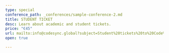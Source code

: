 ```yaml
---
type: special
conference_path: _conferences/sample-conference-2.md
title: STUDENT TICKET
desc: Learn about academic and student tickets.
price: "€45"
url: mailto:info@codesync.global?subject=Student%20tickets%20to%20Code%20BEAM%20V
open: true

---
```

